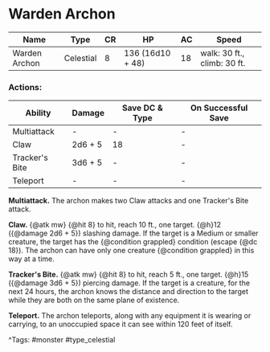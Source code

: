# Warden Archon

| Name | Type | CR | HP | AC | Speed |
|------|------|----|----|----|-------|
| Warden Archon | Celestial | 8 | 136 (16d10 + 48) | 18 | walk: 30 ft., climb: 30 ft. |

### Actions:

| Ability | Damage | Save DC & Type | On Successful Save |
|---------|--------|----------------|--------------------|
| Multiattack | - | - | - |
| Claw | 2d6 + 5 | 18 | - |
| Tracker's Bite | 3d6 + 5 | - | - |
| Teleport | - | - | - |


**Multiattack.** The archon makes two Claw attacks and one Tracker's Bite attack.

**Claw.** {@atk mw} {@hit 8} to hit, reach 10 ft., one target. {@h}12 ({@damage 2d6 + 5}) slashing damage. If the target is a Medium or smaller creature, the target has the {@condition grappled} condition (escape {@dc 18}). The archon can have only one creature {@condition grappled} in this way at a time.

**Tracker's Bite.** {@atk mw} {@hit 8} to hit, reach 5 ft., one target. {@h}15 ({@damage 3d6 + 5}) piercing damage. If the target is a creature, for the next 24 hours, the archon knows the distance and direction to the target while they are both on the same plane of existence.

**Teleport.** The archon teleports, along with any equipment it is wearing or carrying, to an unoccupied space it can see within 120 feet of itself.

^Tags: #monster #type_celestial